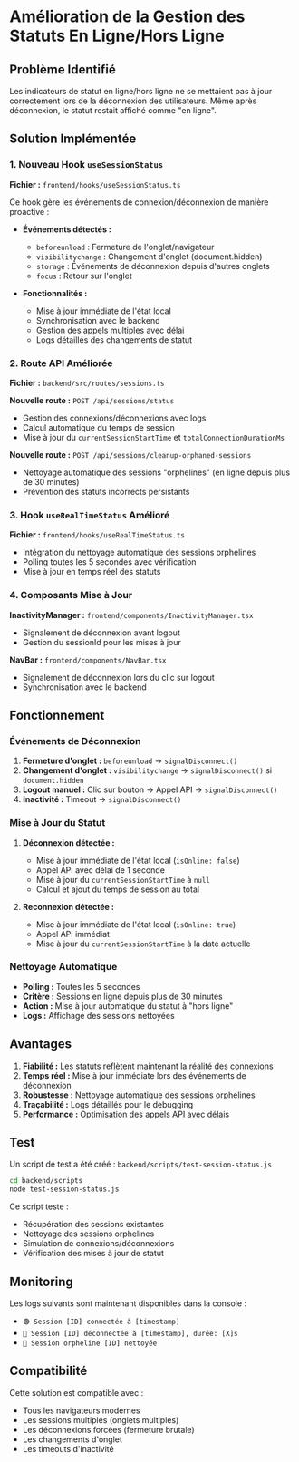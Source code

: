 # Amélioration de la Gestion des Statuts En Ligne/Hors Ligne

## Problème Identifié

Les indicateurs de statut en ligne/hors ligne ne se mettaient pas à jour correctement lors de la déconnexion des utilisateurs. Même après déconnexion, le statut restait affiché comme "en ligne".

## Solution Implémentée

### 1. Nouveau Hook `useSessionStatus`

**Fichier :** `frontend/hooks/useSessionStatus.ts`

Ce hook gère les événements de connexion/déconnexion de manière proactive :

- **Événements détectés :**
  - `beforeunload` : Fermeture de l'onglet/navigateur
  - `visibilitychange` : Changement d'onglet (document.hidden)
  - `storage` : Événements de déconnexion depuis d'autres onglets
  - `focus` : Retour sur l'onglet

- **Fonctionnalités :**
  - Mise à jour immédiate de l'état local
  - Synchronisation avec le backend
  - Gestion des appels multiples avec délai
  - Logs détaillés des changements de statut

### 2. Route API Améliorée

**Fichier :** `backend/src/routes/sessions.ts`

**Nouvelle route :** `POST /api/sessions/status`

- Gestion des connexions/déconnexions avec logs
- Calcul automatique du temps de session
- Mise à jour du `currentSessionStartTime` et `totalConnectionDurationMs`

**Nouvelle route :** `POST /api/sessions/cleanup-orphaned-sessions`

- Nettoyage automatique des sessions "orphelines" (en ligne depuis plus de 30 minutes)
- Prévention des statuts incorrects persistants

### 3. Hook `useRealTimeStatus` Amélioré

**Fichier :** `frontend/hooks/useRealTimeStatus.ts`

- Intégration du nettoyage automatique des sessions orphelines
- Polling toutes les 5 secondes avec vérification
- Mise à jour en temps réel des statuts

### 4. Composants Mise à Jour

**InactivityManager :** `frontend/components/InactivityManager.tsx`
- Signalement de déconnexion avant logout
- Gestion du sessionId pour les mises à jour

**NavBar :** `frontend/components/NavBar.tsx`
- Signalement de déconnexion lors du clic sur logout
- Synchronisation avec le backend

## Fonctionnement

### Événements de Déconnexion

1. **Fermeture d'onglet :** `beforeunload` → `signalDisconnect()`
2. **Changement d'onglet :** `visibilitychange` → `signalDisconnect()` si `document.hidden`
3. **Logout manuel :** Clic sur bouton → Appel API → `signalDisconnect()`
4. **Inactivité :** Timeout → `signalDisconnect()`

### Mise à Jour du Statut

1. **Déconnexion détectée :**
   - Mise à jour immédiate de l'état local (`isOnline: false`)
   - Appel API avec délai de 1 seconde
   - Mise à jour du `currentSessionStartTime` à `null`
   - Calcul et ajout du temps de session au total

2. **Reconnexion détectée :**
   - Mise à jour immédiate de l'état local (`isOnline: true`)
   - Appel API immédiat
   - Mise à jour du `currentSessionStartTime` à la date actuelle

### Nettoyage Automatique

- **Polling :** Toutes les 5 secondes
- **Critère :** Sessions en ligne depuis plus de 30 minutes
- **Action :** Mise à jour automatique du statut à "hors ligne"
- **Logs :** Affichage des sessions nettoyées

## Avantages

1. **Fiabilité :** Les statuts reflètent maintenant la réalité des connexions
2. **Temps réel :** Mise à jour immédiate lors des événements de déconnexion
3. **Robustesse :** Nettoyage automatique des sessions orphelines
4. **Traçabilité :** Logs détaillés pour le debugging
5. **Performance :** Optimisation des appels API avec délais

## Test

Un script de test a été créé : `backend/scripts/test-session-status.js`

```bash
cd backend/scripts
node test-session-status.js
```

Ce script teste :
- Récupération des sessions existantes
- Nettoyage des sessions orphelines
- Simulation de connexions/déconnexions
- Vérification des mises à jour de statut

## Monitoring

Les logs suivants sont maintenant disponibles dans la console :

- `🟢 Session [ID] connectée à [timestamp]`
- `🔴 Session [ID] déconnectée à [timestamp], durée: [X]s`
- `🧹 Session orpheline [ID] nettoyée`

## Compatibilité

Cette solution est compatible avec :
- Tous les navigateurs modernes
- Les sessions multiples (onglets multiples)
- Les déconnexions forcées (fermeture brutale)
- Les changements d'onglet
- Les timeouts d'inactivité
